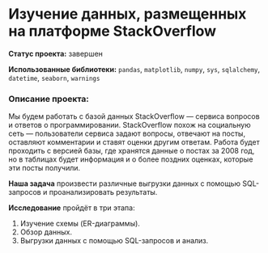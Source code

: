 #  Изучение данных, размещенных на платформе StackOverflow

**Статус проекта:** завершен

**Использованные библиотеки:** `pandas`, `matplotlib`, `numpy`, `sys`, `sqlalchemy`, `datetime`, `seaborn`, `warnings`

### Описание проекта:

Мы будем работать с базой данных StackOverflow — сервиса вопросов и ответов о программировании. StackOverflow похож на социальную сеть — пользователи сервиса задают вопросы, отвечают на посты, оставляют комментарии и ставят оценки другим ответам. Работа будет проходить с версией базы, где хранятся данные о постах за 2008 год, но в таблицах будет информация и о более поздних оценках, которые эти посты получили.

**Наша задача** произвести различные выгрузки данных с помощью SQL-запросов и проанализировать результаты. 


**Исследование** пройдёт в три этапа:
 1. Изучение схемы (ER-диаграммы).
 2. Обзор данных.
 3. Выгрузки данных с помощью SQL-запросов и анализ.

